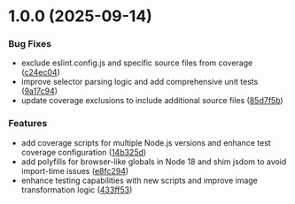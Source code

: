 # 1.0.0 (2025-09-14)

### Bug Fixes

- exclude eslint.config.js and specific source files from coverage ([c24ec04](https://github.com/mosle/html-responsive-img/commit/c24ec043f796eede5233993670c92663073e76aa))
- improve selector parsing logic and add comprehensive unit tests ([9a17c94](https://github.com/mosle/html-responsive-img/commit/9a17c94a5caa71ef58c0b49b76ba822389bdf83a))
- update coverage exclusions to include additional source files ([85d7f5b](https://github.com/mosle/html-responsive-img/commit/85d7f5bfe353ddabbcc94411b07b241c30360a6d))

### Features

- add coverage scripts for multiple Node.js versions and enhance test coverage configuration ([14b325d](https://github.com/mosle/html-responsive-img/commit/14b325d3b70766b1be5a38a34e9286551db4e3cb))
- add polyfills for browser-like globals in Node 18 and shim jsdom to avoid import-time issues ([e8fc294](https://github.com/mosle/html-responsive-img/commit/e8fc2947a0a8461e84144e100064868e2f525f80))
- enhance testing capabilities with new scripts and improve image transformation logic ([433ff53](https://github.com/mosle/html-responsive-img/commit/433ff53b05831277ca60b6f756bd9326d80cec97))
